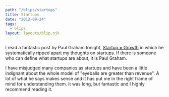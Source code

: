 ```yaml
---
path: "/blips/startups"
title: Startups
date: "2012-09-24"
tags:
  - blips
layout: layouts/blip.njk
---
```


I read a fantastic post by Paul Graham tonight, [Startup = Growth](http://paulgraham.com/growth.html) in which he systematically ripped apart my thoughts on startups. If there is someone who can define what startups are about, it is Paul Graham.

I have misjudged many companies as startups and have been a little indignant about the whole model of "eyeballs are greater than revenue". A lot of what he says makes sense and it has put me in the right frame of mind for understanding them. It was long, but fantastic and I highly recommend reading it.
